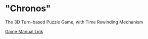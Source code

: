 # "Chronos"

The 3D Turn-based Puzzle Game, with Time Rewinding Mechanism

[Game Manual Link](https://www.canva.com/design/DAGZO1KgXT8/jEnAtl7fTI-YXKb3KbF8ww/edit?utm_content=DAGZO1KgXT8&utm_campaign=designshare&utm_medium=link2&utm_source=sharebutton)
